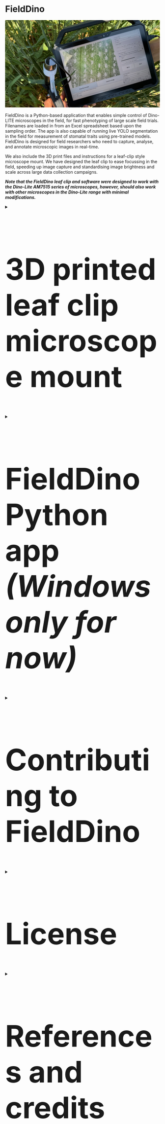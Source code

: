 # FieldDino

![FieldDino](https://github.com/williamtsalter/FieldDinoMicroscopy/blob/master/Images/Leaf%20Clip%20&%20FieldDino%20App%20-%203.jpeg)

FieldDino is a Python-based application that enables simple control of Dino-LITE microscopes in the field, for fast phenotyping of large scale field trials. Filenames are loaded in from an Excel spreadsheet based upon the sampling order. The app is also capable of running live YOLO segmentation in the field for measurement of stomatal traits using pre-trained models. FieldDino is designed for field researchers who need to capture, analyse, and annotate microscopic images in real-time.

We also include the 3D print files and instructions for a leaf-clip style microscope mount. We have designed the leaf clip to ease focussing in the field, speeding up image capture and standardising image brightness and scale across large data collection campaigns.

***Note that the FieldDino leaf clip and software were designed to work with the Dino-Lite AM7515 series of microscopes, however, should also work with other microscopes in the Dino-Lite range with minimal modifications.***

<details>
  <summary><h1 style="font-size:10vw">3D printed leaf clip microscope mount</h1></summary> 

The leaf clip should be 3D printed in two parts, the handle and the microscope mount/trigger. Note that we have provided different mount files depending on the magnification of your microscope. The mount should be printed in white (to diffuse the microscope LEDs) whilst the colour of the handle does not matter so much. We recommend using PETG filament, using supports whilst printing and using glue on the print bed to improve bed adhesion. We also recommend printing using fine (0.12 mm layers). After 3D printing, remove all support material and clean up print if needed using sandpaper.

|![Leaf clip](https://github.com/williamtsalter/FieldDinoMicroscopy/blob/master/Images/leaf%20clip.png)|![3D print bed](https://github.com/williamtsalter/FieldDinoMicroscopy/blob/master/Images/Screenshot%202024-09-30%20094539.png)|
|------------- | ------------- |

To assemble the leaf clip you will need some additional items that you can get from a hardware store:
- 3 mm thick EVA foam
- 38.1 mm x 6 mm extension spring
- 1 x 40 mm M5 bolt, 1 x nut and washers
- Threadlock to stop nut from coming loose during use
- Black electrical tape

Once you have all the parts above, you can assemble the leaf clip as follows: 

|Step | Image |
|------------- | ------------- |
|1. Slot the mount into the handle, lining up the bolt hole. You can use washers if there is a biut of a wiggle to the trigger |![step 1](https://github.com/williamtsalter/FieldDinoMicroscopy/blob/master/Images/step%201.png)|
|2. Using the bolt, nut and washers, secure the handle in place. Use threadlock to secure nut in place without overtightening | ![step 2](https://github.com/williamtsalter/FieldDinoMicroscopy/blob/master/Images/step%202.png)|
|3. Stick gasket foam to the handle and secure spring in place |![step 3](https://github.com/williamtsalter/FieldDinoMicroscopy/blob/master/Images/step%203.png)|
|4. Insert microscope into mount and twist to lock in place | ![step 4](https://github.com/williamtsalter/FieldDinoMicroscopy/blob/master/Images/step%204.png)|
|5. Tape around transparent plastic and sides of mount cap with three layers of black electrical tape | ![step 5](https://github.com/williamtsalter/FieldDinoMicroscopy/blob/master/Images/step%205.png)|

</details/>
  
<details>
  <summary><h1 style="font-size:10vw">FieldDino Python app <em>(Windows only for now)</em></h1></summary> 

![FieldDino App](https://github.com/williamtsalter/FieldDinoMicroscopy/blob/master/Images/FieldDino%20App%201.png)


## Features

- **Microscope Control**: Interface with Dino-Lite digital microscopes for live image capture.
- **Image Processing**: Capture, save, and analyze both live and static images.
- **YOLO Integration**: Load and run YOLO models for object detection on microscope feeds or static images.
- **Customizable Settings**: Adjust microscope parameters like exposure and LED state.
- **Flexible File Naming**: Customize image filenames with field-specific information.

<details>
  <summary><h2 style="font-size:7vw">FieldDino app prerequisites</h2></summary> 

<details>
  <summary><h3 style="font-size:5vw">Python installation</h3></summary> 

1. Install Python version 3.7-3.10 (https://www.python.org/)

2. Find the location of the Python executable file that you just installed, it will likely be in the following location:
        ```
        C:\Users\<USER>\AppData\Local\Programs\Python<version>
        ```
3. Open Windows Settings -> System -> About -> Advanced System Settings -> Environment Variables
    
4. Inside the upper window labeled 'User Variables' select 'Path' and edit
    
5. Select 'New' and add file directory for the location above
    
6. Select 'New' and repeat previous step for the Scripts folder within the Python<version> directory
  
7. Restart computer

</details>

<details>
  <summary><h3 style="font-size:5vw">Virtualenv install and test</h3></summary> 
1. Open a new command prompt (Windows Key + R, cmd.exe)

2. Install virtualenv through the command ```pip install virtualenv```

3. Check that virtualenv is installed through the command ```pip list```

4. Install virtualenvwrapper-win through the command ```pip install virtualenvwrapper-win```

5. Create a test environment with the command ```mkvirtualenv testenv```. Note this will also make a folder called Envs in your user directory

6. To leave an environment use ```deactivate```

7. You can re-enter an environment by using ```workon <environmentname>``` and from there can invoke package installations like ```pip install```

8. To completely delete an environment make sure you leave the environment first and use ```rmvirtualenv <environmentname>``` to delete the environment

</details>
  
<details>
  <summary><h3 style="font-size:5vw">Install Git for Windows</h3></summary> 
1. In a browser window navigate to the [Git download page](https://git-scm.com/downloads/win), download the standalone installer
    
2. Open the installer executable and follow the on screen prompts
  
3. Restart computer

</details>

<details>
  <summary><h3 style="font-size:5vw">Install .net Framework 3.5</h3></summary> 
1. In a browser window navigate to the [Microsoft Download Centre](https://www.microsoft.com/en-au/download/details.aspx?id=21) to download the installation file

2. Run the installer executable and follow on screen prompts

</details>

<details>
  <summary><h3 style="font-size:5vw">Request and install DinoLite SDK</h3></summary> 
1. In a browser window navigate to the [Dino-Lite software page](https://www.dino-lite.com/download06.php) and request the SDK license agreement
    
2. Once you receive a link to download the SDK, download and unzip the folder, then run the installer executable and follow on screen prompts
    
3. Ensure the Dino-Lite SDK is installed in the correct location, noting that `DNX64.dll` should be in `C:\Program Files\DNX64\DNX64.dll`.

</details>
</details>  

<details>
  <summary><h2 style="font-size:7vw">FieldDino app installation</h2></summary> 

We are now ready to install required packages for FieldDino using a requirements file. For reference, the required packages include:
- PyQt5
- OpenCV
- Openpyxl
- PyTorch CPU
- Ultralytics YOLO

1. Open a new command prompt and clone the GitHub repository:
   ```
   git clone https://github.com/williamtsalter/FieldDino.git
   cd FieldDino
   ```

2. Create a virtual environment for FieldDino using the command ```mkvirtualenv FieldDino```. To open this when you want to use the app, use the command ```workon FieldDino```

3. Install required Python packages from requirements file:
   ```
   pip install -r requirements.txt
   ```
4. If you want to run a model in real time, place your YOLO model file (`.pt`) in the project directory or any accessible location.

5. If you want to quickly run the app after install you can run the FieldDino.bat file. This batch file will open the FieldDino virtual environment then open the app. Note, you can also create a shortcut to this file to run from the Desktop.
        
</details>

<details>
  <summary><h2 style="font-size:7vw">FieldDino app usage</h2></summary> 
1. Once in the FieldDino virtual environment (```workon FieldDino```), start the application:
   ```
   python app.py
   ```
2. **Microscope Control**:
    - Ensure micrscope is connected to the computer.
    - Click "Start Microscope" to initialize the Dino-Lite microscope.
    - Adjust exposure and LED settings in the "Microscope Settings" panel.
    - Note that we have removed the ability to control axial illumination as it gave very harsh reflections.

3. Custom filename loading from Excel or CSV file
    - Select browse to identify an Excel file containing filenames in a column
    - Click read to load in column names, select the column containing filenames
    - Note, if you capture an image you need to replace (e.g., out of focus, captured by accident) you can press back to return to the previous filename in the column
  
4. **Image Capture**:
    - Set the save directory and customize filename prefixes in the settings.
    - Click "Capture Image" to save the current view and move to the next filename, if an Excel file has been uploaded.

5. **YOLO Model Integration**:
    - Load a YOLO model using the "Load Model" button.
    - Set confidence and IOU thresholds.
    - Click "Run Model" to start object detection on the live feed.

| Original                                                                                                                        | Processed                                                                                                                      |
|---------------------------------------------------------------------------------------------------------------------------------|--------------------------------------------------------------------------------------------------------------------------------|
| <img src="https://github.com/user-attachments/assets/d2232762-e3fc-4608-86be-e515e66986c8" alt="1_B_I_R1_20230907" width="300"> | <img src="https://github.com/user-attachments/assets/9bf466e8-6526-40b2-a67f-41fb4833c510" alt="Processed Image"  width="300"> |

6. **Static Image Analysis**:
    - Click "Load Image" to analyze a pre-captured image.
    - Run the YOLO model on the loaded image for object detection.

7. **Settings**:
    - Customize file naming conventions in the "File Naming" section.
    - Set the save directory for captured images.
    - Adjust model parameters in the "YOLO Model Settings" section.

</details>

<details>
  <summary><h2 style="font-size:7vw">FieldDino app troubleshooting</h2></summary> 
- Ensure the Dino-Lite microscope is properly connected to the computer before starting the application. Note we have tested the app thoroughly with USB cable connections only, not the WI-FI DinoLite models.
- If you still struggle to connect the microscope, you can open the app.py file and edit lines 63 and 64 changing the ```self.device_index``` and ```self.cv2_cam_index``` variable. These tend to depend on the number of cameras embedded or connected to the computer. You can run ```python cameralist.py``` to identify connected cameras and microscopes.
- If the YOLO model fails to load, check the file path and ensure it's a compatible `.pt` file.
- For issues with image capture, verify that the save directory exists and is writable.
        
</details>
</details>

<details>
  <summary><h1 style="font-size:10vw">Contributing to FieldDino</h1></summary>

Contributions to FieldDino are welcome! Please fork the repository and submit a pull request with your improvements.

</details> 

<details>
  <summary><h1 style="font-size:10vw">License</h1></summary>

[MIT Open Source License](https://opensource.org/license/mit)

</details>

<details>
  <summary><h1 style="font-size:10vw">References and credits</h1></summary>        

Icon Source:
<a href="https://www.flaticon.com/free-icons/jurassic" title="jurassic icons">Jurassic icons created by Marz Gallery -
Flaticon</a>
        
</details>
